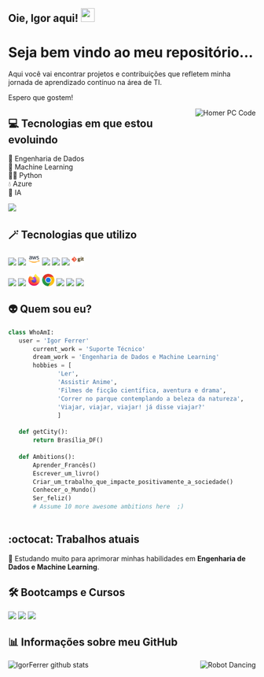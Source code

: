 ## Oie, Igor aqui!  <img src="https://media.giphy.com/media/hvRJCLFzcasrR4ia7z/giphy.gif" width="28px" height="28px">

<h1>Seja bem vindo ao meu repositório...</h1> 

<div style="text-align: left"> 
Aqui você vai encontrar projetos e contribuições que refletem minha jornada de aprendizado contínuo na área de TI.

Espero que gostem!
  

<img height="250"  src = https://media3.giphy.com/media/v1.Y2lkPTc5MGI3NjExNGFyem85cnNhbTYxa2lieHM1Z3dnMnJ0MDA5cTVqdXB4d2FyOHlnaSZlcD12MV9pbnRlcm5hbF9naWZfYnlfaWQmY3Q9Zw/Ad91OoLyqki6f0ICEe/giphy.webp alt = 'Homer PC Code' align='right'/>  

</div> 


## :computer: Tecnologias em que estou evoluindo   

🔧 Engenharia de Dados  
🧠 Machine Learning  
👨‍💻 Python  
💧 Azure  
🤖 IA  

<img src = "https://github-readme-stats.vercel.app/api/top-langs/?username=igorferrer-data&layout=compact">


## :magic_wand: Tecnologias que utilizo
<code><img height="25" src="https://cdn.jsdelivr.net/gh/devicons/devicon@latest/icons/python/python-original-wordmark.svg" /></code>
<code><img height="25" src="https://cdn.jsdelivr.net/gh/devicons/devicon@latest/icons/azure/azure-original.svg" /></code>
<code><img height="25" src="https://raw.githubusercontent.com/github/explore/80688e429a7d4ef2fca1e82350fe8e3517d3494d/topics/aws/aws.png"></code>
<code><img height="25" src="https://cdn.jsdelivr.net/gh/devicons/devicon@latest/icons/vscode/vscode-original-wordmark.svg" /></code>
<code><img height="25" src="https://cdn.jsdelivr.net/gh/devicons/devicon@latest/icons/mysql/mysql-original.svg" /></code>
<code><img height="25" src="https://cdn.jsdelivr.net/gh/devicons/devicon@latest/icons/mongodb/mongodb-original-wordmark.svg" /></code>
<code><img height="25" src="https://raw.githubusercontent.com/github/explore/80688e429a7d4ef2fca1e82350fe8e3517d3494d/topics/git/git.png"></code>

<code><img height="25" src="https://cdn.jsdelivr.net/gh/devicons/devicon@latest/icons/github/github-original-wordmark.svg" /></code>
<code><img height="25" src="https://cdn.jsdelivr.net/gh/devicons/devicon@latest/icons/bash/bash-original.svg" /></code>
<code><img height="25" src="https://raw.githubusercontent.com/github/explore/80688e429a7d4ef2fca1e82350fe8e3517d3494d/topics/firefox/firefox.png"></code>
<code><img height="25" src="https://raw.githubusercontent.com/github/explore/80688e429a7d4ef2fca1e82350fe8e3517d3494d/topics/chrome/chrome.png"></code>
<code><img height="25" src="https://cdn.jsdelivr.net/gh/devicons/devicon@latest/icons/linkedin/linkedin-original.svg" /></code>
<code><img height="25" src="https://cdn.jsdelivr.net/gh/devicons/devicon@latest/icons/canva/canva-original.svg"></code>
<code><img height="25" src="https://cdn.jsdelivr.net/gh/devicons/devicon@latest/icons/windows11/windows11-original-wordmark.svg" /></code>
          

  
## :alien: Quem sou eu?
 ```python
 class WhoAmI:
 	user = 'Igor Ferrer'
		current_work = 'Suporte Técnico'
		dream_work = 'Engenharia de Dados e Machine Learning'
		hobbies = [
			   'Ler',
			   'Assistir Anime',
			   'Filmes de ficção científica, aventura e drama',
			   'Correr no parque contemplando a beleza da natureza',
			   'Viajar, viajar, viajar! já disse viajar?'
			   ]
	
	def getCity():
		return Brasília_DF()
	
	def Ambitions():
		Aprender_Francês()
		Escrever_um_livro()
		Criar_um_trabalho_que_impacte_positivamente_a_sociedade()
		Conhecer_o_Mundo()
		Ser_feliz()
		# Assume 10 more awesome ambitions here  ;)
	
 ```
 
## :octocat: Trabalhos atuais
🌱 Estudando muito para aprimorar minhas habilidades em **Engenharia de Dados e Machine Learning**.

## :hammer_and_wrench: Bootcamps e Cursos
[<img src="https://hermes.dio.me/tracks/2a3a2d2b-7de7-457c-b4df-dcd327eae9eb.png" height="70"></a>](https://web.dio.me/track/engenharia-dados-python)
[<img src="https://hermes.dio.me/tracks/73b2de55-d67a-4dcc-8bea-4a16d0c4d30c.png" height="70"></a>](https://web.dio.me/track/microsoft-azure-essentials)
[<img src="https://hermes.dio.me/tracks/261135b9-67c9-4429-ad2d-418c11f1c34f.png" height="70"></a>](https://web.dio.me/track/engenharia-prompts-aws)

## :bar_chart: Informações sobre meu GitHub
![IgorFerrer github stats](https://github-readme-stats.vercel.app/api?username=igorferrer-data&show_icons=true&hide=[%22issues%22]&rank_icon=github)
<img height="190"  src = https://media2.giphy.com/media/v1.Y2lkPTc5MGI3NjExcGF5ejIzb2o2ZWpteHhjeDg3a2twZHQxNW9xMHdpMzR0bGNjbDRwayZlcD12MV9pbnRlcm5hbF9naWZfYnlfaWQmY3Q9Zw/58OujxlE7e19Mjv0gj/giphy.webp alt = 'Robot Dancing' align='right'/>


 
 

